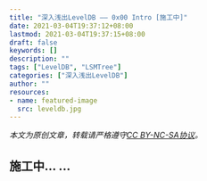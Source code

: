 ```yaml
---
title: "深入浅出LevelDB —— 0x00 Intro [施工中]"
date: 2021-03-04T19:37:12+08:00
lastmod: 2021-03-04T19:37:15+08:00
draft: false
keywords: []
description: ""
tags: ["LevelDB", "LSMTree"]
categories: ["深入浅出LevelDB"]
author: ""
resources:
- name: featured-image
  src: leveldb.jpg
---
```


*本文为原创文章，转载请严格遵守[CC BY-NC-SA协议](https://creativecommons.org/licenses/by-nc-sa/4.0/)。*


<!--more-->

## 施工中... ...